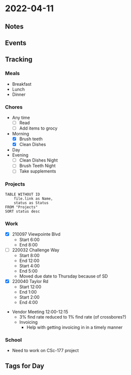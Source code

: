 # 2022-04-11
## Notes

## Events

## Tracking
### Meals
- Breakfast
- Lunch
- Dinner

### Chores
- Any time
	- [ ] Read
	- [ ] Add items to grocy
- Morning
	- [x] Brush teeth
	- [x] Clean Dishes
- Day
- Evening
	- [ ] Clean Dishes Night
	- [ ] Brush Teeth Night
	- [ ] Take supplements

### Projects
```dataview
TABLE WITHOUT ID
	file.link as Name,
	status as Status
FROM "Projects"
SORT status desc
```

### Work
- [x] 210097 Viewpointe Blvd
	- Start 6:00
	- End 8:00
- [ ] 220032 Challenge Way
	- Start 8:00
	- End 12:00
	- Start 4:00
	- End 5:00
	- Moved due date to Thursday because of SD
- [x] 220040 Taylor Rd
	- Start 12:00
	- End 1:00
	- Start 2:00
	- End 4:00
- Vendor Meeting 12:00-12:15
	- 3% find rate reduced to 1% find rate (of crossbores?)
	- Invoicing
		- Help with getting invoicing in in a timely manner

### School
- Need to work on CSc-177 project

## Tags for Day